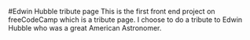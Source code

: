 #Edwin Hubble tribute page
This is the first front end project on freeCodeCamp which is a tribute page.
I choose to do a tribute to Edwin Hubble who was a great American Astronomer.
